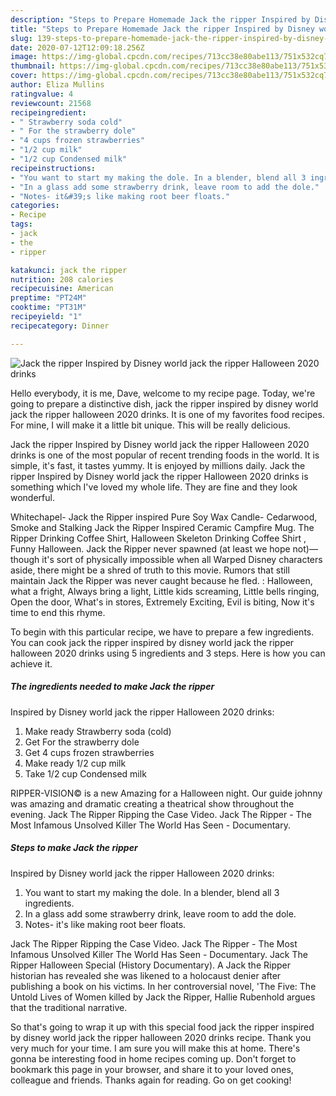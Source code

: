 ```yaml
---
description: "Steps to Prepare Homemade Jack the ripper Inspired by Disney world jack the ripper Halloween 2020 drinks"
title: "Steps to Prepare Homemade Jack the ripper Inspired by Disney world jack the ripper Halloween 2020 drinks"
slug: 139-steps-to-prepare-homemade-jack-the-ripper-inspired-by-disney-world-jack-the-ripper-halloween-2020-drinks
date: 2020-07-12T12:09:18.256Z
image: https://img-global.cpcdn.com/recipes/713cc38e80abe113/751x532cq70/jack-the-ripper-inspired-by-disney-world-jack-the-ripper-halloween-2020-drinks-recipe-main-photo.jpg
thumbnail: https://img-global.cpcdn.com/recipes/713cc38e80abe113/751x532cq70/jack-the-ripper-inspired-by-disney-world-jack-the-ripper-halloween-2020-drinks-recipe-main-photo.jpg
cover: https://img-global.cpcdn.com/recipes/713cc38e80abe113/751x532cq70/jack-the-ripper-inspired-by-disney-world-jack-the-ripper-halloween-2020-drinks-recipe-main-photo.jpg
author: Eliza Mullins
ratingvalue: 4
reviewcount: 21568
recipeingredient:
- " Strawberry soda cold"
- " For the strawberry dole"
- "4 cups frozen strawberries"
- "1/2 cup milk"
- "1/2 cup Condensed milk"
recipeinstructions:
- "You want to start my making the dole. In a blender, blend all 3 ingredients."
- "In a glass add some strawberry drink, leave room to add the dole."
- "Notes- it&#39;s like making root beer floats."
categories:
- Recipe
tags:
- jack
- the
- ripper

katakunci: jack the ripper 
nutrition: 208 calories
recipecuisine: American
preptime: "PT24M"
cooktime: "PT31M"
recipeyield: "1"
recipecategory: Dinner

---
```



![Jack the ripper
Inspired by Disney world jack the ripper Halloween 2020 drinks](https://img-global.cpcdn.com/recipes/713cc38e80abe113/751x532cq70/jack-the-ripper-inspired-by-disney-world-jack-the-ripper-halloween-2020-drinks-recipe-main-photo.jpg)

Hello everybody, it is me, Dave, welcome to my recipe page. Today, we're going to prepare a distinctive dish, jack the ripper
inspired by disney world jack the ripper halloween 2020 drinks. It is one of my favorites food recipes. For mine, I will make it a little bit unique. This will be really delicious.

Jack the ripper
Inspired by Disney world jack the ripper Halloween 2020 drinks is one of the most popular of recent trending foods in the world. It is simple, it's fast, it tastes yummy. It is enjoyed by millions daily. Jack the ripper
Inspired by Disney world jack the ripper Halloween 2020 drinks is something which I've loved my whole life. They are fine and they look wonderful.

Whitechapel- Jack the Ripper inspired Pure Soy Wax Candle- Cedarwood, Smoke and Stalking Jack the Ripper Inspired Ceramic Campfire Mug. The Ripper Drinking Coffee Shirt, Halloween Skeleton Drinking Coffee Shirt , Funny Halloween. Jack the Ripper never spawned (at least we hope not)—though it&#39;s sort of physically impossible when all Warped Disney characters aside, there might be a shred of truth to this movie. Rumors that still maintain Jack the Ripper was never caught because he fled. : Halloween, what a fright, Always bring a light, Little kids screaming, Little bells ringing, Open the door, What&#39;s in stores, Extremely Exciting, Evil is biting, Now it&#39;s time to end this rhyme.


To begin with this particular recipe, we have to prepare a few ingredients. You can cook jack the ripper
inspired by disney world jack the ripper halloween 2020 drinks using 5 ingredients and 3 steps. Here is how you can achieve it.

<!--inarticleads1-->

##### The ingredients needed to make Jack the ripper
Inspired by Disney world jack the ripper Halloween 2020 drinks:

1. Make ready  Strawberry soda (cold)
1. Get  For the strawberry dole
1. Get 4 cups frozen strawberries
1. Make ready 1/2 cup milk
1. Take 1/2 cup Condensed milk


RIPPER-VISION© is a new Amazing for a Halloween night. Our guide johnny was amazing and dramatic creating a theatrical show throughout the evening. Jack The Ripper Ripping the Case Video. Jack The Ripper - The Most Infamous Unsolved Killer The World Has Seen - Documentary. 

<!--inarticleads2-->

##### Steps to make Jack the ripper
Inspired by Disney world jack the ripper Halloween 2020 drinks:

1. You want to start my making the dole. In a blender, blend all 3 ingredients.
1. In a glass add some strawberry drink, leave room to add the dole.
1. Notes- it&#39;s like making root beer floats.


Jack The Ripper Ripping the Case Video. Jack The Ripper - The Most Infamous Unsolved Killer The World Has Seen - Documentary. Jack The Ripper Halloween Special (History Documentary). A Jack the Ripper historian has revealed she was likened to a holocaust denier after publishing a book on his victims. In her controversial novel, &#39;The Five: The Untold Lives of Women killed by Jack the Ripper, Hallie Rubenhold argues that the traditional narrative. 

So that's going to wrap it up with this special food jack the ripper
inspired by disney world jack the ripper halloween 2020 drinks recipe. Thank you very much for your time. I am sure you will make this at home. There's gonna be interesting food in home recipes coming up. Don't forget to bookmark this page in your browser, and share it to your loved ones, colleague and friends. Thanks again for reading. Go on get cooking!
